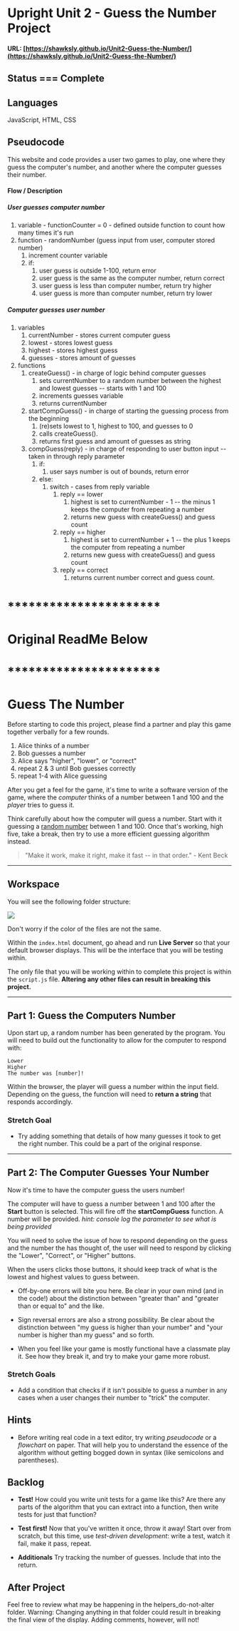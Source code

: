 # Upright Unit 2 - Guess the Number Project

#### URL: [https://shawksly.github.io/Unit2-Guess-the-Number/](https://shawksly.github.io/Unit2-Guess-the-Number/)

## Status === Complete

## Languages

JavaScript, HTML, CSS

## Pseudocode
This website and code provides a user two games to play, one where they guess the computer's number, and another where the computer guesses their number.

#### Flow / Description
##### User guesses computer number
1. variable - functionCounter  = 0 - defined outside function to count how many times it's run
2. function - randomNumber (guess input from user, computer stored number)
    1. increment counter variable
    2. if:
        1. user guess is outside 1-100, return error
        2. user guess is the same as the computer number, return correct
        3. user guess is less than computer number, return try higher
        4. user guess is more than computer number, return try lower
##### Computer guesses user number
1. variables
    1. currentNumber - stores current computer guess
    2. lowest - stores lowest guess
    3. highest - stores highest guess
    4. guesses - stores amount of guesses
2. functions
    1. createGuess() - in charge of logic behind computer guesses
        1. sets currentNumber to a random number between the highest and lowest guesses -- starts with 1 and 100
        2. increments guesses variable
        3. returns currentNumber
    2. startCompGuess() - in charge of starting the guessing process from the beginning
        1. (re)sets lowest to 1, highest to 100, and guesses to 0
        2. calls createGuess().
        3. returns first guess and amount of guesses as string
    3. compGuess(reply) - in charge of responding to user button input -- taken in through reply parameter
        1. if:
            1. user says number is out of bounds, return error
        2. else:
            1. switch - cases from reply variable
                1. reply == lower
                    1. highest is set to currentNumber - 1 -- the minus 1 keeps the computer from repeating a number
                    2. returns new guess with createGuess() and guess count
                2. reply == higher
                    1. highest is set to currentNumber + 1 -- the plus 1 keeps the computer from repeating a number
                    2. returns new guess with createGuess() and guess count
                3. reply == correct
                    1. returns current number correct and guess count.


# **********************
# Original ReadMe Below
# **********************
# Guess The Number

Before starting to code this project, please find a partner and play this game together verbally for a few rounds.

1. Alice thinks of a number
2. Bob guesses a number
3. Alice says "higher", "lower", or "correct"
4. repeat 2 & 3 until Bob guesses correctly
5. repeat 1-4 with Alice guessing

After you get a feel for the game, it's time to write a software version of the game, where the *computer* thinks of a number between 1 and 100 and the *player* tries to guess it.

Think carefully about how the computer will guess a number. Start with it guessing a [random number](https://developer.mozilla.org/en-US/docs/Web/JavaScript/Reference/Global_Objects/Math/random) between 1 and 100. Once that's working, high five, take a break, then try to use a more efficient guessing algorithm instead.

> "Make it work, make it right, make it fast -- in that order." - Kent Beck

---

## Workspace
You will see the following folder structure:

<img src='./assets/filestructure02.png' />

Don't worry if the color of the files are not the same.

Within the ```index.html``` document, go ahead and run **Live Server** so that your default browser displays. This will be the interface that you will be testing within.

The only file that you will be working within to complete this project is within the ```script.js``` file. **Altering any other files can result in breaking this project.**

---

## Part 1: Guess the Computers Number

Upon start up, a random number has been generated by the program. You will need to build out the functionality to allow for the computer to respond with:
```
Lower
Higher
The number was [number]!
```

Within the browser, the player will guess a number within the input field. Depending on the guess, the function will need to **return a string** that responds accordingly.

### Stretch Goal
- Try adding something that details of how many guesses it took to get the right number. This could be a part of the original response.

--- 
## Part 2: The Computer Guesses Your Number

Now it's time to have the computer guess the users number!

The computer will have to guess a number between 1 and 100 after the **Start** button is selected. This will fire off the **startCompGuess** function. A number will be provided. *hint: console log the parameter to see what is being provided*

You will need to solve the issue of how to respond depending on the guess and the number the has thought of, the user will need to respond by clicking the "Lower", "Correct", or "Higher" buttons. 

When the users clicks those buttons, it should keep track of what is the lowest and highest values to guess between.

* Off-by-one errors will bite you here. Be clear in your own mind (and in the code!) about the distinction between "greater than" and "greater than or equal to" and the like.

* Sign reversal errors are also a strong possibility. Be clear about the distinction between "my guess is higher than your number" and "your number is higher than my guess" and so forth.

* When you feel like your game is mostly functional have a classmate play it.  See how they break it, and try to make your game more robust.

### Stretch Goals
- Add a condition that checks if it isn't possible to guess a number in any cases when a user changes their number to "trick" the computer.

## Hints

* Before writing real code in a text editor, try writing *pseudocode* or a *flowchart* on paper. That will help you to understand the essence of the algorithm without getting bogged down in syntax (like semicolons and parentheses).


## Backlog

* **Test!** How could you write unit tests for a game like this? Are there any parts of the algorithm that you can extract into a function, then write tests for just that function?

* **Test first!** Now that you've written it once, throw it away! Start over from scratch, but this time, use *test-driven development*: write a test, watch it fail, make it pass, repeat.

* **Additionals** Try tracking the number of guesses. Include that into the return.

## After Project

Feel free to review what may be happening in the helpers_do-not-alter folder. Warning: Changing anything in that folder could result in breaking the final view of the display. Adding comments, however, will not! 